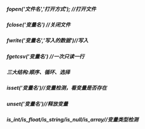 ##### fopen('文件名','打开方式'); //打开文件
##### fclose('变量名') //关闭文件
##### fwrite('变量名','写入的数据')//写入
##### fgetcsv('变量名') //一次只读一行
##### 三大结构:顺序、循环、选择
##### isset('变量名')//变量检测，看变量是否存在
##### unset('变量名')//释放变量
##### is_int/is_float/is_string/is_null/is_array//变量类型检测